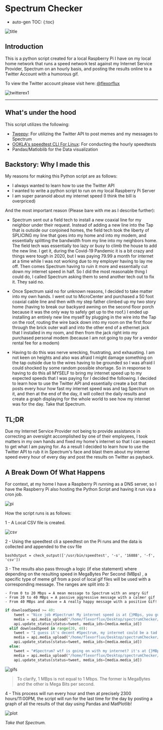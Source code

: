

# Spectrum Checker

* auto-gen TOC:
{:toc}

![title](images/readme/title.png)

## Introduction
This is a python script created for a local Raspberry Pi I have on my local home network that runs a speed network test against my Internet Service Provider, Spectrum on an hourly basis, and posting the results online to a Twitter Account with a humorous gif.

To view the Twitter account please visit here: [@flexorflux](https://twitter.com/flexorflux)

![twitterex1](images/readme/twitterex1.png)

----
## What's under the hood

This script utilizes the following:

- [Tweepy](https://www.tweepy.org/): For utilizing the Twitter API to post memes and my messages to Spectrum
- [OOKLA's speedtest CLI For Linux](https://www.speedtest.net/apps/cli): For conducting the hourly speedtests
- Pandas/Matloblib for the Data visualization 

## Backstory: Why I made this

My reasons for making this Python script are as follows:
- I always wanted to learn how to use the Twitter API
- I wanted to write a python script to run on my local Raspberry Pi Server
- I am super paranoid about my internet speed (I think the bill is overpriced)

And the most important reason (Please bare with me as I describe further):
- Spectrum sent out a field tech to install a new coaxial line for my neighbor under their request. Instead of adding a new line into the Tap that is outside our conjoined homes, the field tech took the liberty of SPLICING my line that goes into my home and into my modem, and essentially splitting the bandwidth from my line into my neighbors home. The field tech was essentially too lazy or busy to climb the house to add the new line. I get it, during the Covid-19 Pandemic it is a bit crazy and things were tough in 2020, but I was paying 79.99 a month for internet at a time while I was not working due to my employer having to lay me off. Then comes Spectrum having to ruin it more and essentially cut down my internet speed in half. So I did the most reasonable thing I could do, I called Spectrum asking them to send another tech out to fix it. They said no. 

- Once Spectrum said no for unknown reasons, I decided to take matter into my own hands. I went out to MicroCenter and purchased a 50 foot coaxial cable line and then with my step father climbed up my two story home (having to break our backyard awning on the second floor porch because it was the only way to safely get up to the roof.) I ended up installing an entirely new line myself by plugging in the wire into the Tap on the roof, routing the wire back down into my room on the first floor through the brick outer wall and into the other end of a ethernet jack that I installed in my room, and then from the jack right into my purchased personal modem (because I am not going to pay for a vendor rental fee for a modem)

- Having to do this was nerve wrecking, frustrating, and exhausting. I am not keen on heights and also was afraid I might damage something on the tap outside due to the wires having to be grounded so I was afraid I could shocked by some random possible shortage. So in response to having to do this all MYSELF to bring my internet speed up to my expected speeds that I was paying for I decided the following. I decided to learn how to use the Twitter API and essentially create a bot that posts every hour how fast my internet speed was and tag Spectrum on it, and then at the end of the day, it will collect the daily results and create a graph displaying for the whole world to see how my internet was for the day. Take that Spectrum. 


## TL;DR

Due my Internet Service Provider not being to provide assistance in correcting an oversight accomplished by one of their employees, I took matters in my own hands and fixed my home's internet so that I can expect to get what I am paying for. As a result I decided to learn how to use the Twitter API to rub it in Spectrum's face and blast them about my internet speed every hour of every day and post the results on Twitter as payback.

## A Break Down Of What Happens 

For context, at my home I have a Raspberry Pi running as a DNS server, so I have the Raspberry Pi also hosting the Python Script and having it run via a cron job.

![pi](images/readme/pi.jpg)

How the script runs is as follows:

1 - A Local CSV file is created.

![csv](images/readme/csv.png)

2 - Using the speedtest cli a speedtest on the Pi runs and the data is collected and appended to the csv file

`bashOutput = check_output(['/usr/bin/speedtest', '-s', '16888', '-f', 'csv'])`

3 - The results also pass through a logic (if else statement) where depending on the resulting speed in MegaBytes Per Second (MBps) , a specific type of meme gif from a pool of local gif files will be used with a corresponding message. The ranges are split into 3:

    - From 0 to 20 Mbps = A mean message to Spectrum with an angry Gif
    - From 20 to 40 MBps = A passive aggressive message with a calmer gif
    - From 40 MBps and above = A really happy message with a positive Gif!

```python
if downloadSpeed >= 40:
    tweet = "Nice job #Spectrum! My internet speed is at {}MBps, you guys are awesome!".format(downloadSpeed)
    media = api.media_upload("/home/flexorflux/Desktop/spectrumChecker/images/hellyea/hellyea{}.gif".format(fileNumber))
    api.update_status(status=tweet, media_ids=[media.media_id])
  elif downloadSpeed in range(20, 40):
    tweet = "I guess it's decent #Spectrum, my internet could be a tad better though since it's at {}MBps".format(downloadSpeed)
    media = api.media_upload("/home/flexorflux/Desktop/spectrumChecker/images/couldBeBetter/better{}.gif".format(fileNumber))
    api.update_status(status=tweet, media_ids=[media.media_id])
  else:
    tweet = "#Spectrum? wtf is going on with my internet? it's at {}MBps...".format(downloadSpeed)
    media = api.media_upload("/home/flexorflux/Desktop/spectrumChecker/images/wtf/wtf{}.gif".format(fileNumber))
    api.update_status(status=tweet, media_ids=[media.media_id])
```

![gifs](images/readme/gifs.png)

> To clarify, 1 MBps is not equal to 1 Mbps. The former is MegaBytes and the other is Mega Bits per second.

4 - This process will run every hour and then at precisely 2300 hours/11:00PM, the script will run for the last time for the day by posting a graph of all the results of that day using Pandas and MatPlotlib!

![plot](images/readme/plot.png)

_Take that Spectrum._